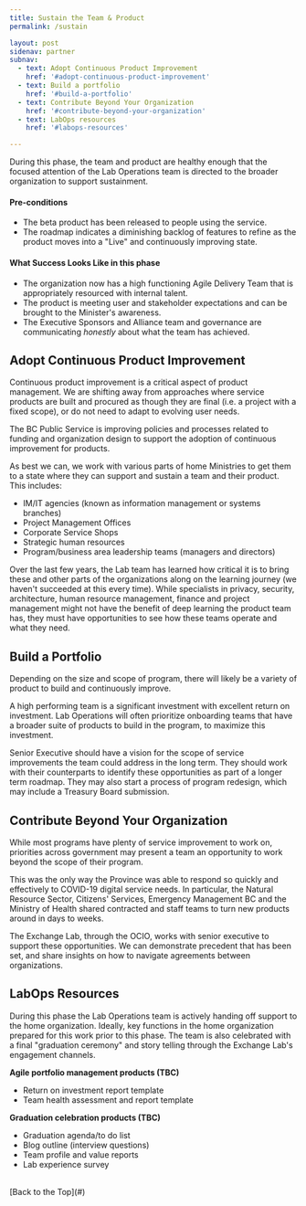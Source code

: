```yaml
---
title: Sustain the Team & Product
permalink: /sustain

layout: post
sidenav: partner
subnav:
  - text: Adopt Continuous Product Improvement
    href: '#adopt-continuous-product-improvement'
  - text: Build a portfolio
    href: '#build-a-portfolio'
  - text: Contribute Beyond Your Organization
    href: '#contribute-beyond-your-organization'
  - text: LabOps resources
    href: '#labops-resources'

---
```

During this phase, the team and product are healthy enough that the focused attention of the Lab Operations team is directed to the broader organization to support sustainment.

#### Pre-conditions

- The beta product has been released to people using the service.
- The roadmap indicates a diminishing backlog of features to refine as the product moves into a "Live" and continuously improving state.

#### What Success Looks Like in this phase

- The organization now has a high functioning Agile Delivery Team that is appropriately resourced with internal talent.
- The product is meeting user and stakeholder expectations and can be brought to the Minister's awareness.
- The Executive Sponsors and Alliance team and governance are communicating *honestly* about what the team has achieved.

## Adopt Continuous Product Improvement

Continuous product improvement is a critical aspect of product management. We are shifting away from approaches where service products are built and procured as though they are final (i.e. a project with a fixed scope), or do not need to adapt to evolving user needs.

The BC Public Service is improving policies and processes related to funding and organization design to support the adoption of continuous improvement for products.

As best we can, we work with various parts of home Ministries to get them to a state where they can support and sustain a team and their product. This includes:

- IM/IT agencies (known as information management or systems branches)
- Project Management Offices
- Corporate Service Shops
- Strategic human resources
- Program/business area leadership teams (managers and directors)

Over the last few years, the Lab team has learned how critical it is to bring these and other parts of the organizations along on the learning journey (we haven't succeeded at this every time). While specialists in privacy, security, architecture, human resource management, finance and project management might not have the benefit of deep learning the product team has, they must have opportunities to see how these teams operate and what they need.

## Build a Portfolio

Depending on the size and scope of program, there will likely be a variety of product to build and continuously improve.

A high performing team is a significant investment with excellent return on investment. Lab Operations will often prioritize onboarding teams that have a broader suite of products to build in the program, to maximize this investment.

Senior Executive should have a vision for the scope of service improvements the team could address in the long term. They should work with their counterparts to identify these opportunities as part of a longer term roadmap. They may also start a process of program redesign, which may include a Treasury Board submission.

## Contribute Beyond Your Organization

While most programs have plenty of service improvement to work on, priorities across government may present a team an opportunity to work beyond the scope of their program.

This was the only way the Province was able to respond so quickly and effectively to COVID-19 digital service needs. In particular, the Natural Resource Sector, Citizens' Services, Emergency Management BC and the Ministry of Health shared contracted and staff teams to turn new products around in days to weeks.

The Exchange Lab, through the OCIO, works with senior executive to support these opportunities. We can demonstrate precedent that has been set, and share insights on how to navigate agreements between organizations.

## LabOps Resources

During this phase the Lab Operations team is actively handing off support to the home organization. Ideally, key functions in the home organization prepared for this work prior to this phase. The team is also celebrated with a final "graduation ceremony" and story telling through the Exchange Lab's engagement channels.

**Agile portfolio management products (TBC)**
- Return on investment report template
- Team health assessment and report template

**Graduation celebration products (TBC)**
  - Graduation agenda/to do list
  - Blog outline (interview questions)
  - Team profile and value reports
  - Lab experience survey

<br/>
[Back to the Top](#)

